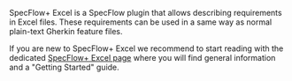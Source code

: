 SpecFlow+ Excel is a SpecFlow plugin that allows describing requirements in Excel files. These requirements can be used in a same way as normal plain-text Gherkin feature files.

If you are new to SpecFlow+ Excel we recommend to start reading with the dedicated [SpecFlow+ Excel page](http://www.specflow.org/plus/excel/) where you will find general information and a "Getting Started" guide.